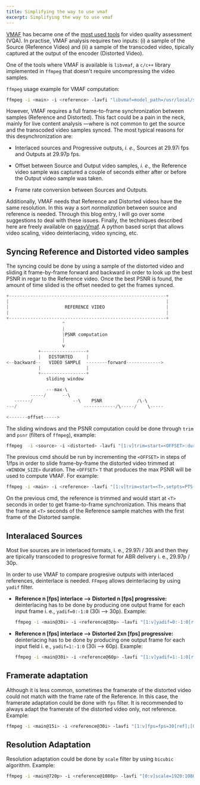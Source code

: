 ```yaml
---
title: Simplifying the way to use vmaf
excerpt: Simplifying the way to use vmaf
---
```



[VMAF](https://github.com/Netflix/vmaf) has became one of the [most used tools](https://netflixtechblog.com/vmaf-the-journey-continues-44b51ee9ed12) for video quality assessment (VQA). In practise, VMAF analysis requires two inputs: (i) a  sample of the Source (Reference Video) and (ii) a sample of the transcoded video, tipically captured at the output of the encoder (Distorted Video).

One of the tools where VMAF is available is `libvmaf`, a `c/c++` library implemented in `ffmpeg`  that doesn't require uncompressing the video samples.

`ffmpeg`  usage example for VMAF computation:

```bash
ffmpeg -i <main> -i <reference> -lavfi "libvmaf=model_path=/usr/local/share/model/vmaf_v0.6.1.pkl" -f null -
```

However, VMAF requires a full frame-to-frame synchronization between samples (Reference and Distorted). This fact could be a  pain in the neck, mainly for live content analysis —where is not common to get the source and the transcoded video samples synced. The most typical reasons for this desynchronization are:

* Interlaced sources and Progressive outputs, *i. e.,* Sources at 29.97i fps and Outputs at 29.97p fps.

* Offset between Source and Output video samples, *i. e.,* the Reference video sample was captured a couple of seconds either  after or before the Output video sample was taken.

* Frame rate conversion between Sources and Outputs.

Additionally, VMAF needs that Reference and Distorted videos have the same resolution. In this way a sort *normalization* between source and reference is needed. Through this blog entry, I will go over some suggestions to deal with these issues. Finally, the techniques described here are freely available on [easyVmaf](https://github.com/gdavila/easyVmaf). A python based script that allows video scaling, video deinterlacing, video syncing, etc.

## Syncing Reference and Distorted video samples

The syncing could be done by using a sample of the distorted video and sliding it frame-by-frame forward and backward in order to look up the best PSNR in regar to the Reference video. Once the best PSNR is found, the amount of time slided is the offset needed to get the frames synced.

   ```cc
   +-----------------------------------------------------------+
   |                                                           |
   |                     REFERENCE VIDEO                       |
   |                                                           |
   +-----------------------------------------------------------+
                        ^
                        |
                        |PSNR computation
                        |
                        v
               +-----------------+
               |   DISTORTED     |
   <--backward--   VIDEO SAMPLE  --------forward------------->
               |                 |
               +-----------------+
                  sliding window

                  ---max-\
            -----/      --\
      ------/               --\    PSNR             /\-\
   ---/                         ------------/\-----/    \-----

   <-------offset----->
   ```

The sliding windows and the PSNR computation could be done through `trim` and `psnr` (filters of `ffmpeg`), example:

```bash
ffmpeg  -i <source> -i <distorted> -lavfi "[1:v]trim=start=<OFFSET>:duration=<WINDOW_SIZE>,setpts=PTS-STARTPTS[distorted];[0:v][distorted]psnr=stats_file=psnr.log" -f null -
```

The previous cmd should be run by incrementing the `<OFFSET>` in steps of 1/fps in order to slide frame-by-frame the distorted video  trimmed at `<WINDOW_SIZE>` duration. The `<OFFSET>` `T` that produces the max PSNR will be used to compute VMAF. For example:

```bash
ffmpeg -i <main> -i <reference> -lavfi "[1:v]trim=start=<T>,setpts=PTS-STARTPTS[ref];[0:v][ref]libvmaf=model_path=/usr/local/share/model/vmaf_v0.6.1.pkl" -f null -
```

On the previous cmd, the reference is trimmed and would start at `<T>` seconds in order to get frame-to-frame synchronization. This means that the frame at `<T>` seconds  of the Reference sample matches with the first frame of the Distorted sample.

## Interalaced Sources

Most live sources are in interlaced formats, i. e., 29.97i / 30i and then they are tipically transcoded to progresive format for ABR delivery i. e., 29.97p / 30p.

In order to use VMAF to compare progresive outputs with interlaced references, deinterlace is needed. `FFmpeg` allows deinterlacing by using `yadif` filter.

* **Reference n [fps] interlace —> Distorted n [fps] progressive:** deinterlacing has to be done by producing one output frame for each input frame i. e., `yadif=0:-1:0` (30i —> 30p). Example:
  
    ```bash
   ffmpeg -i <main@30i> -i <reference@30p> -lavfi "[1:v]yadif=0:-1:0[ref];[0:v][ref]libvmaf=model_path=/usr/local/share/model/vmaf_v0.6.1.pkl" -f null -
   ```

* **Reference n [fps] interlace —> Distorted 2xn [fps] progressive:** deinterlacing has to be done by producing one output frame for each input field i. e., `yadif=1:-1:0` (30i —> 60p). Example:
  
    ```bash
   ffmpeg -i <main@30i> -i <reference@60p> -lavfi "[1:v]yadif=1:-1:0[ref];[0:v][ref]libvmaf=model_path=/usr/local/share/model/vmaf_v0.6.1.pkl" -f null -
   ```

## Framerate adaptation

Although it is less common, sometimes the framerate of the distorted video could not match with the frame rate of the Reference. In this case, the framerate adaptation could be done with `fps` filter. It is recommended to always adapt the framerate of the distorted video only, not reference. Example:

```bash
ffmpeg -i <main@15i> -i <reference@30i> -lavfi "[1:v]fps=fps=30[ref];[0:v][ref]libvmaf=model_path=/usr/local/share/model/vmaf_v0.6.1.pkl" -f null -
```

## Resolution Adaptation

Resolution adaptation could be done by `scale` filter by using `bicubic` algorithm. Example:

```bash
ffmpeg -i <main@720p> -i <reference@1080p> -lavfi "[0:v]scale=1920:1080:flags=bicubic[main];[main][1:v]libvmaf=model_path=/usr/local/share/model/vmaf_v0.6.1.pkl" -f null -
```
